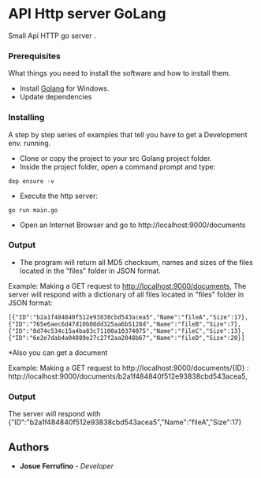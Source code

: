 # API Http server GoLang
Small  Api HTTP go server .
### Prerequisites

What things you need to install the software and how to install them.

* Install [Golang](https://golang.org/) for Windows.
* Update dependencies
### Installing

A step by step series of examples that tell you have to get a Development env. running.

* Clone or copy the project to your src Golang project folder.
* Inside the project folder, open a command prompt and type:
```
dep ensure -v
```
* Execute the http server:
```
go run main.go
```

* Open an Internet Browser and go to http://localhost:9000/documents

### Output

* The program will return all MD5 checksum, names and sizes of the files located in the "files" folder in JSON format.

Example:
Making a GET request to [http://localhost:9000/documents](http://localhost:9000/documents),
The server will respond with a dictionary of all files located in "files" folder in JSON format:
```
[{"ID":"b2a1f484840f512e93838cbd543acea5","Name":"fileA","Size":17},{"ID":"765e6aec6d47d10b08dd325aa6b5128d","Name":"fileB","Size":7},{"ID":"8d74c534c15a4ba83c71100a10374075","Name":"fileC","Size":13},{"ID":"6e2e7dab4a04889e27c27f2aa2048b67","Name":"fileD","Size":20}]
```

*Also you can get a document

Example:
Making a GET request to  http://localhost:9000/documents/{ID} : http://localhost:9000/documents/b2a1f484840f512e93838cbd543acea5,
### Output
The server will respond with {"ID":"b2a1f484840f512e93838cbd543acea5","Name":"fileA","Size":17}

## Authors

* **Josue Ferrufino** - *Developer*

